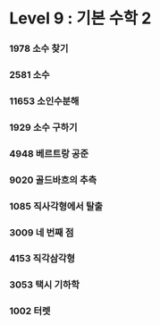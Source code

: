 Level 9 : 기본 수학 2
===

### 1978	소수 찾기 
### 2581	소수 
### 11653	소인수분해	
### 1929	소수 구하기 
### 4948	베르트랑 공준 
### 9020	골드바흐의 추측 
### 1085	직사각형에서 탈출	
### 3009	네 번째 점 
### 4153	직각삼각형 
### 3053	택시 기하학 
### 1002	터렛 
